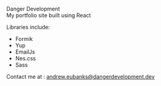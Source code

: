 Danger Development <br />
My portfolio site built using React

Libraries include:

- Formik
- Yup
- EmailJs
- Nes.css
- Sass

Contact me at : andrew.eubanks@dangerdevelopment.dev
